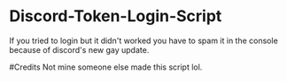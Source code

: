# Discord-Token-Login-Script

If you tried to login but it didn't worked you have to spam it in the console because of discord's new gay update.

#Credits
Not mine someone else made this script lol.
